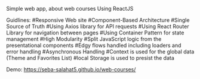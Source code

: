 Simple web app, about web courses Using ReactJS

Guidlines: 
#Responsive Web site
#Component-Based Architecture
#Single Source of Truth
#Using Axios library for API requests
#Using React Router Library for navigation between pages
#Using Container Pattern for state management
#High Modularity
#Split JavaScript logic from the presentational components
#Edgy flows handled including loaders and error handling
#Asynchronous Handling
#Context is used for the global data (Theme and Favorites List)
#local Storage is used to presist the data

Demo: https://seba-salahat5.github.io/web-courses/




